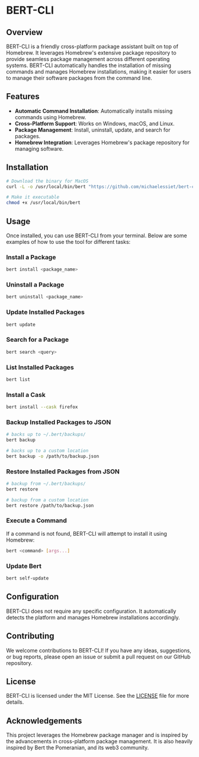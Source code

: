 # BERT-CLI

## Overview

BERT-CLI is a friendly cross-platform package assistant built on top of Homebrew. It leverages Homebrew's extensive package repository to provide seamless package management across different operating systems. BERT-CLI automatically handles the installation of missing commands and manages Homebrew installations, making it easier for users to manage their software packages from the command line.

## Features

- **Automatic Command Installation**: Automatically installs missing commands using Homebrew.
- **Cross-Platform Support**: Works on Windows, macOS, and Linux.
- **Package Management**: Install, uninstall, update, and search for packages.
- **Homebrew Integration**: Leverages Homebrew's package repository for managing software.

## Installation

```bash
# Download the binary for MacOS
curl -L -o /usr/local/bin/bert "https://github.com/michaelessiet/bert-cli/releases/download/v0.1.4/bert-darwin-amd64"

# Make it executable
chmod +x /usr/local/bin/bert
```

## Usage

Once installed, you can use BERT-CLI from your terminal. Below are some examples of how to use the tool for different tasks:

### Install a Package

```bash
bert install <package_name>
```

### Uninstall a Package

```bash
bert uninstall <package_name>
```

### Update Installed Packages

```bash
bert update
```

### Search for a Package

```bash
bert search <query>
```

### List Installed Packages

```bash
bert list
```

### Install a Cask

```bash
bert install --cask firefox
```

### Backup Installed Packages to JSON

```bash
# backs up to ~/.bert/backups/
bert backup

# backs up to a custom location
bert backup -o /path/to/backup.json
```

### Restore Installed Packages from JSON

```bash
# backup from ~/.bert/backups/
bert restore

# backup from a custom location
bert restore /path/to/backup.json
```

### Execute a Command

If a command is not found, BERT-CLI will attempt to install it using Homebrew:

```bash
bert <command> [args...]
```

### Update Bert

```bash
bert self-update
```

## Configuration

BERT-CLI does not require any specific configuration. It automatically detects the platform and manages Homebrew installations accordingly.

## Contributing

We welcome contributions to BERT-CLI! If you have any ideas, suggestions, or bug reports, please open an issue or submit a pull request on our GitHub repository.

## License

BERT-CLI is licensed under the MIT License. See the [LICENSE](LICENSE) file for more details.

## Acknowledgements

This project leverages the Homebrew package manager and is inspired by the advancements in cross-platform package management. It is also heavily inspired by Bert the Pomeranian, and its web3 community.
